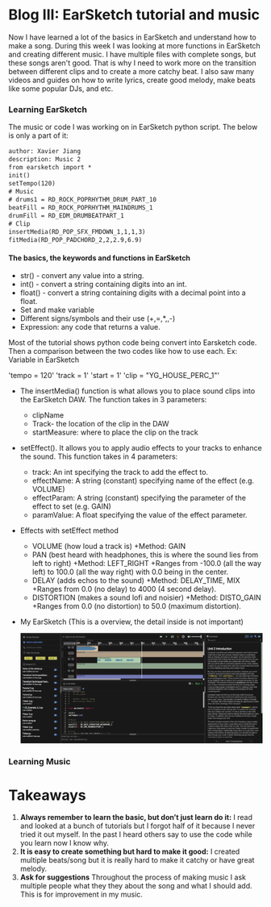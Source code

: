 # Blog III: EarSketch tutorial and music

Now I have learned a lot of the basics in EarSketch and understand how to make a song. During this week I was looking at more 
functions in EarSketch and creating different music. I have multiple files with complete songs, but these songs aren't good. That is why I need to work more on the transition between different clips and to create a more catchy beat. I also saw many videos and guides on how to write lyrics, create good melody, make beats like some popular DJs, and etc.  

### Learning EarSketch
The music or code I was working on in EarSketch python script. The below is only a part of it:
    
    author: Xavier Jiang
    description: Music 2
    from earsketch import *
    init()
    setTempo(120)
    # Music
    # drums1 = RD_ROCK_POPRHYTHM_DRUM_PART_10
    beatFill = RD_ROCK_POPRHYTHM_MAINDRUMS_1
    drumFill = RD_EDM_DRUMBEATPART_1
    # Clip
    insertMedia(RD_POP_SFX_FMDOWN_1,1,1,3)
    fitMedia(RD_POP_PADCHORD_2,2,2.9,6.9)

#### The basics, the keywords and functions in EarSketch

+ str() - convert any value into a string.
+ int() - convert a string containing digits into an int.
+ float() - convert a string containing digits with a decimal point into a float.
+ Set and make variable
+ Different signs/symbols and their use (+,=,*,\,-)
+ Expression: any code that returns a value.

Most of the tutorial shows python code being convert into Earsketch code. Then a comparison between the two codes like how to use each.
Ex: Variable in EarSketch

'tempo = 120'
'track = 1'
'start = 1'
'clip = "YG_HOUSE_PERC_1"'

+ The insertMedia() function is what allows you to place sound clips into the EarSketch DAW. The function takes in 3 parameters:
    + clipName
    + Track- the location of the clip in the DAW
    + startMeasure: where to place the clip on the track

+ setEffect(). It allows you to apply audio effects to your tracks to enhance the sound. This function takes in 4 parameters:
    + track: An int specifying the track to add the effect to.
    + effectName: A string (constant) specifying name of the effect (e.g. VOLUME)
    + effectParam: A string (constant) specifying the parameter of the effect to set (e.g. GAIN)
    + paramValue: A float specifying the value of the effect parameter.
    
+ Effects with setEffect method
    + VOLUME (how loud a track is)
        +Method: GAIN
    + PAN (best heard with headphones, this is where the sound lies from left to right)
        +Method: LEFT_RIGHT
        +Ranges from -100.0 (all the way left) to 100.0 (all the way right) with 0.0 being in the center.
    + DELAY (adds echos to the sound)
        +Method: DELAY_TIME, MIX
        +Ranges from 0.0 (no delay) to 4000 (4 second delay).
    + DISTORTION (makes a sound lofi and noisier)
        +Method: DISTO_GAIN
        +Ranges from 0.0 (no distortion) to 50.0 (maximum distortion).

+ My EarSketch (This is a overview, the detail inside is not important)

    <img src= earsketch-progress.png />
    

### Learning Music




# Takeaways
1. **Always remember to learn the basic, but don’t just learn do it:** I read and looked at a bunch of tutorials but I forgot half of it because I never tried it out myself. In the past I heard others say to use the code while you learn now I know why.
2. **It is easy to create something but hard to make it good:** I created multiple beats/song but it is really hard to make it catchy or have great melody.
3. **Ask for suggestions** Throughout the process of making music I ask multiple people what they they about the song and what I should add. This is for improvement in my music. 
